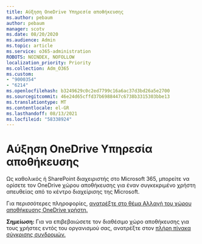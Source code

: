 ```yaml
---
title: Αύξηση OneDrive Υπηρεσία αποθήκευσης
ms.author: pebaum
author: pebaum
manager: scotv
ms.date: 08/20/2020
ms.audience: Admin
ms.topic: article
ms.service: o365-administration
ROBOTS: NOINDEX, NOFOLLOW
localization_priority: Priority
ms.collection: Adm_O365
ms.custom:
- "9000354"
- "6214"
ms.openlocfilehash: b3249629c0c2ed7799c16a6ac37d3bd26a5e2700
ms.sourcegitcommit: 46e24d65cffd37b6988447c6738b3315303bbe13
ms.translationtype: MT
ms.contentlocale: el-GR
ms.lasthandoff: 08/13/2021
ms.locfileid: "58338924"
---
```

# <a name="increase-onedrive-storage"></a>Αύξηση OneDrive Υπηρεσία αποθήκευσης

Ως καθολικός ή SharePoint διαχειριστής στο Microsoft 365, μπορείτε να ορίσετε τον OneDrive χώρου αποθήκευσης για έναν συγκεκριμένο χρήστη απευθείας από το κέντρο διαχείρισης της Microsoft.  

Για περισσότερες πληροφορίες, [ανατρέξτε στο θέμα Αλλαγή του χώρου αποθήκευσης OneDrive χρήστη.](https://docs.microsoft.com/onedrive/change-user-storage)

**Σημείωση:** Για να επιβεβαιώσετε τον διαθέσιμο χώρο αποθήκευσης για τους χρήστες εντός του οργανισμού σας, ανατρέξτε στον [πλήρη πίνακα σύγκρισης συνδρομών.](https://go.microsoft.com/fwlink/?linkid=2139145) 